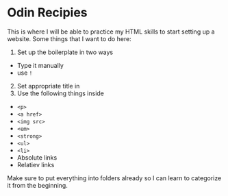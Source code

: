 # Odin Recipies
This is where I will be able to practice my HTML skills to start setting up a website. Some things that I want to do here:

1. Set up the boilerplate in two ways
 * Type it manually
 * use `!`
2. Set appropriate title in <head>
3. Use the following things inside <body>
 * `<p>`
 * `<a href>`
 * `<img src>`
 * `<em>`
 * `<strong>`
 * `<ul>`
 * `<li>`
 * Absolute links
 * Relatiev links

 Make sure to put everything into folders already so I can learn to categorize it from the beginning.